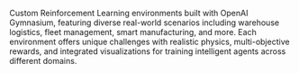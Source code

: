 Custom Reinforcement Learning environments built with OpenAI Gymnasium, featuring diverse real-world scenarios including warehouse logistics, fleet management, smart manufacturing, and more. Each environment offers unique challenges with realistic physics, multi-objective rewards, and integrated visualizations for training intelligent agents across different domains.
